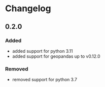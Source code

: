 # Changelog

## 0.2.0

### Added

 - added support for python 3.11
 - added support for geopandas up to v0.12.0

### Removed

 - removed support for python 3.7

